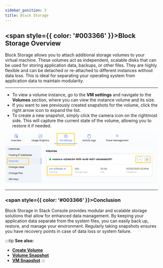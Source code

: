 ```yaml
---
sidebar_position: 3
title: Block Storage
---
```


## <span style={{ color: '#003366' }}>Block Storage Overview</span>

Block Storage allows you to attach additional storage volumes to your virtual machine. These volumes act as independent, scalable disks that can be used for storing application data, backups, or other files. They are highly flexible and can be detached or re-attached to different instances without data loss. This is ideal for separating your operating system from application data to maintain modularity.

----------

- To view a volume instance, go to the **VM settings** and navigate to the **Volumes** section, where you can view the instance volume and its size.  
- If you want to see previously created snapshots for the volume, click the right arrow icon to expand the list.  
- To create a new snapshot, simply click the camera icon on the rightmost side. This will capture the current state of the volume, allowing you to restore it if needed.

![View Block Storage Volumes and Snapshots](../images/vmset-openstack-4.png)

----------

### <span style={{ color: '#003366' }}>Conclusion</span>

Block Storage in Stack Console provides modular and scalable storage solutions that allow for enhanced data management. By keeping your application data separate from the system files, you can easily back up, restore, and manage your environment. Regularly taking snapshots ensures you have recovery points in case of data loss or system failure.

:::tip
**See also:**  
- **[Create Volume](../../../Volume/Create%20Block%20Storage.md)**  
- **[Volume Snapshot](../../../Volume%20Snapshot/Create%20Volume%20Snapshot.md)**  
- **[VM Snapshot](../../../VM%20Snapshots/Create%20Instance%20Snapshot.md)**
:::

